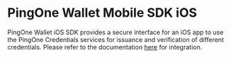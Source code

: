 # PingOne Wallet Mobile SDK iOS

PingOne Wallet iOS SDK provides a secure interface for an iOS app to use the PingOne Credentials services for issuance and verification of different credentials. Please refer to the documentation [here](https://apidocs.pingidentity.com/pingone/native-sdks/v1/api/#pingone-wallet-native-sdk-for-ios) for integration.
